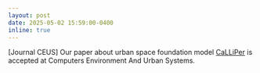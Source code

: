 ```yaml
---
layout: post
date: 2025-05-02 15:59:00-0400
inline: true
---
```


[Journal CEUS] Our paper about urban space foundation model [CaLLiPer](https://www.sciencedirect.com/science/article/pii/S0198971525000523) is accepted at Computers Environment And Urban Systems.

